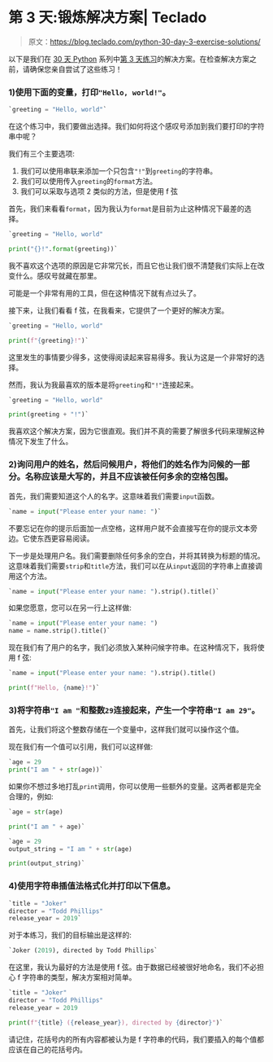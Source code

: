 # 第 3 天:锻炼解决方案| Teclado

> 原文：<https://blog.teclado.com/python-30-day-3-exercise-solutions/>

以下是我们在 [30 天 Python](https://blog.teclado.com/30-days-of-python/) 系列中[第 3 天练习](/30-days-of-python/python-30-day-3-string-formatting)的解决方案。在检查解决方案之前，请确保您亲自尝试了这些练习！

### 1)使用下面的变量，打印`"Hello, world!"`。

```py
`greeting = "Hello, world"` 
```

在这个练习中，我们要做出选择。我们如何将这个感叹号添加到我们要打印的字符串中呢？

我们有三个主要选项:

1.  我们可以使用串联来添加一个只包含`"!"`到`greeting`的字符串。
2.  我们可以使用传入`greeting`的`format`方法。
3.  我们可以采取与选项 2 类似的方法，但是使用 f 弦

首先，我们来看看`format`，因为我认为`format`是目前为止这种情况下最差的选择。

```py
`greeting = "Hello, world"

print("{}!".format(greeting))` 
```

我不喜欢这个选项的原因是它非常冗长，而且它也让我们很不清楚我们实际上在改变什么。感叹号就藏在那里。

可能是一个非常有用的工具，但在这种情况下就有点过头了。

接下来，让我们看看 f 弦，在我看来，它提供了一个更好的解决方案。

```py
`greeting = "Hello, world"

print(f"{greeting}!")` 
```

这里发生的事情要少得多，这使得阅读起来容易得多。我认为这是一个非常好的选择。

然而，我认为我最喜欢的版本是将`greeting`和`"!"`连接起来。

```py
`greeting = "Hello, world"

print(greeting + "!")` 
```

我喜欢这个解决方案，因为它很直观。我们并不真的需要了解很多代码来理解这种情况下发生了什么。

### 2)询问用户的姓名，然后问候用户，将他们的姓名作为问候的一部分。名称应该是大写的，并且不应该被任何多余的空格包围。

首先，我们需要知道这个人的名字。这意味着我们需要`input`函数。

```py
`name = input("Please enter your name: ")` 
```

不要忘记在你的提示后面加一点空格，这样用户就不会直接写在你的提示文本旁边。它使东西更容易阅读。

下一步是处理用户名。我们需要删除任何多余的空白，并将其转换为标题的情况。这意味着我们需要`strip`和`title`方法，我们可以在从`input`返回的字符串上直接调用这个方法。

```py
`name = input("Please enter your name: ").strip().title()` 
```

如果您愿意，您可以在另一行上这样做:

```py
`name = input("Please enter your name: ")
name = name.strip().title()` 
```

现在我们有了用户的名字，我们必须放入某种问候字符串。在这种情况下，我将使用 f 弦:

```py
`name = input("Please enter your name: ").strip().title()

print(f"Hello, {name}!")` 
```

### 3)将字符串`"I am "`和整数`29`连接起来，产生一个字符串`"I am 29"`。

首先，让我们将这个整数存储在一个变量中，这样我们就可以操作这个值。

现在我们有一个值可以引用，我们可以这样做:

```py
`age = 29
print("I am " + str(age))` 
```

如果你不想过多地打乱`print`调用，你可以使用一些额外的变量。这两者都是完全合理的，例如:

```py
`age = str(age)

print("I am " + age)` 
```

```py
`age = 29
output_string = "I am " + str(age)

print(output_string)` 
```

### 4)使用字符串插值法格式化并打印以下信息。

```py
`title = "Joker"
director = "Todd Phillips"
release_year = 2019` 
```

对于本练习，我们的目标输出是这样的:

```py
`Joker (2019), directed by Todd Phillips` 
```

在这里，我认为最好的方法是使用 f 弦。由于数据已经被很好地命名，我们不必担心 f 字符串的类型，解决方案相对简单。

```py
`title = "Joker"
director = "Todd Phillips"
release_year = 2019

print(f"{title} ({release_year}), directed by {director}")` 
```

请记住，花括号内的所有内容都被认为是 f 字符串的代码，我们要插入的每个值都应该在自己的花括号内。